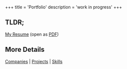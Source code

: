 +++
title = 'Portfolio'
description = 'work in progress'
+++

## TLDR;
[My Resume](/cv) (open as [PDF](/doc/marko.tadic-cv.pdf))

## More Details

[Companies](companies) | [Projects](projects) | [Skills](skills)
